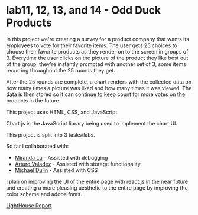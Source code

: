 # lab11, 12, 13, and 14 - Odd Duck Products

In this project we're creating a survey for a product company that wants its employees to vote for their favorite items. The user gets 25 choices to choose their favorite products as they render on to the screen in groups of 3. Everytime the user clicks on the picture of the product they like best out of the group, they're instantly prompted with another set of 3, some items recurring throughout the 25 rounds they get.

After the 25 rounds are complete, a chart renders with the collected data on how many times a picture was liked and how many times it was viewed. The data is then stored so it can continue to keep count for more votes on the products in the future.

This project uses HTML, CSS, and JavaScript. 

Chart.js is the JavaScript library being used to implement the chart UI.

This project is split into 3 tasks/labs.

So far I collaborated with:
* [Miranda Lu](https://github.com/mirandalu2020) - Assisted with debugging
* [Arturo Valadez](https://github.com/Arturovaladez1) - Assisted with storage functionality
* [Michael Dulin](https://github.com/MichaelDulin) - Assisted with CSS

I plan on improving the UI of the entire page with react.js in the near future and creating a more pleasing aesthetic to the entire page by improving the color scheme and adobe fonts.

[LightHouse Report](<img width="1781" alt="lighthouse screenshot" src="https://user-images.githubusercontent.com/71164703/218285049-ac3c995b-6d69-4250-9f17-daad8146e489.png">)
